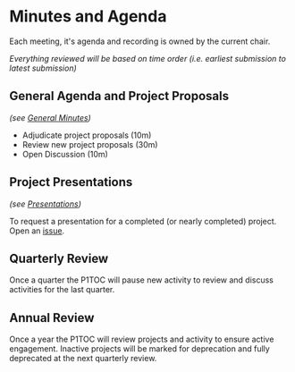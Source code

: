 # Minutes and Agenda

Each meeting, it's agenda and recording is owned by the current chair.

*Everything reviewed will be based on time order (i.e. earliest submission to latest submission)*

## General Agenda and Project Proposals
*(see [General Minutes](GENERAL_AND_PROPOSALS.md))*

- Adjudicate project proposals (10m)
- Review new project proposals (30m)
- Open Discussion (10m)

## Project Presentations
*(see [Presentations](PROJECT_PRESENTATIONS.md))*

To request a presentation for a completed (or nearly completed) project. Open an [issue](https://github.com/DoD-Platform-One/P1TOC/issues).

## Quarterly Review

Once a quarter the P1TOC will pause new activity to review and discuss activities for the last quarter.

## Annual Review

Once a year the P1TOC will review projects and activity to ensure active engagement. Inactive projects will be marked for deprecation and fully deprecated at the next quarterly review.
